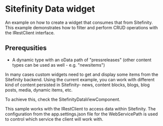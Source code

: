 # Sitefinity Data widget

An example on how to create a widget that consumes that from Sitefinity. This example demonstrates how to filter and perform CRUD operations with the IRestClient interface.

## Prerequsities
* A dynamic type with an oData path of "pressreleases" (other content types can be used as well - e.g. "newsitems")

In many cases custom widgets need to get and display some items from the Sitefinity backend. Using the current example, you can work with different kind of content persisted in Sitefinity- news, content blocks, blogs, blog posts, media, dynamic items, etc. 

To achieve this, check the SitefinityDataViewComponent.

This sample works with the IRestClient to access data within Sitefinity. The configuration from the app.settings.json file for the WebServicePath
is used to control which service the client will work with.

